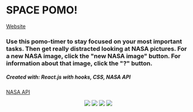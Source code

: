 # SPACE POMO!

[Website](https://spacepomo.netlify.app/)

### Use this pomo-timer to stay focused on your most important tasks. Then get really distracted looking at NASA pictures. For a new NASA image, click the "new NASA image" button. For information about that image, click the "?" button.

##### Created with: React.js with hooks, CSS, NASA API

[NASA API](https://api.nasa.gov/)

<p align="center">
  <img src="https://github.com/ErinElizCostello/Recipes/blob/master/src/images/pinkSpaceSparkles.png" />
  <img src="https://github.com/ErinElizCostello/Recipes/blob/master/src/images/prettyBeigeGoo.png" />
  <img src="https://github.com/ErinElizCostello/Recipes/blob/master/src/images/saturn.png" />
  <img src="https://github.com/ErinElizCostello/Recipes/blob/master/src/images/shootingStars.png" />
</p>